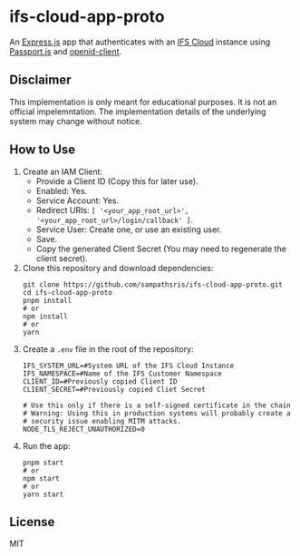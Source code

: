 # ifs-cloud-app-proto

An [Express.js](https://expressjs.com/) app that authenticates with an [IFS Cloud](https://www.ifs.com/ifs-cloud/ifs-cloud-overview) instance using [Passport.js](https://www.passportjs.org/) and [openid-client](https://github.com/panva/node-openid-client).

## Disclaimer

This implementation is only meant for educational purposes. It is not an official impelemntation. The implementation details of the underlying system may change without notice.

## How to Use

1. Create an IAM Client:
	- Provide a Client ID (Copy this for later use).
	- Enabled: Yes.
	- Service Account: Yes.
	- Redirect URIs: `[ '<your_app_root_url>', '<your_app_root_url>/login/callback' ]`.
	- Service User: Create one, or use an existing user.
	- Save.
	- Copy the generated Client Secret (You may need to regenerate the client secret).
2. Clone this repository and download dependencies:
	```shell
	git clone https://github.com/sampathsris/ifs-cloud-app-proto.git
	cd ifs-cloud-app-proto
	pnpm install
	# or
	npm install
	# or
	yarn
	```
3. Create a `.env` file in the root of the repository:
	```shell
	IFS_SYSTEM_URL=#System URL of the IFS Cloud Instance
	IFS_NAMESPACE=#Name of the IFS Customer Namespace
	CLIENT_ID=#Previously copied Client ID
	CLIENT_SECRET=#Previously copied Cliet Secret
	
	# Use this only if there is a self-signed certificate in the chain
	# Warning: Using this in production systems will probably create a
	# security issue enabling MITM attacks.
	NODE_TLS_REJECT_UNAUTHORIZED=0
	```
4. Run the app:
	```shell
	pnpm start
	# or
	npm start
	# or
	yarn start
	```

## License

MIT

